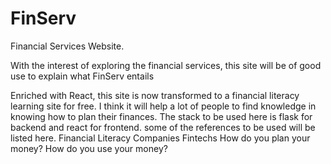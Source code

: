 # FinServ
Financial Services Website.

With the interest of exploring the financial services, this site will be of good use to explain what FinServ entails

Enriched with React, this site is now transformed to a financial literacy learning site for free. I think it will help a lot of people to find knowledge in knowing how to plan their finances. The stack to be used here is flask for backend and react for frontend.
some of the references to be used will be listed here.
Financial Literacy Companies
Fintechs
How do you plan your money?
How do you use your money?
